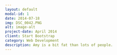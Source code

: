 ```yaml
---
layout: default
modal-id: 1
date: 2014-07-18
img: DSC_0042.PNG
alt: image-alt
project-date: April 2014
client: Start Bootstrap
category: Web Development
description: Amy is a bit fat than lots of people. 
---
```

